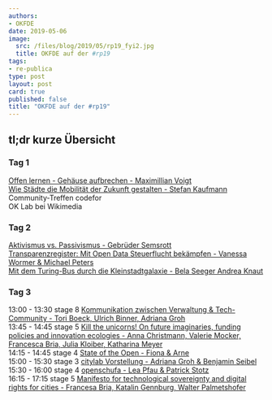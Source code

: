 ```yaml
---
authors: 
- OKFDE
date: 2019-05-06
image:
  src: /files/blog/2019/05/rp19_fyi2.jpg
  title: OKFDE auf der #rp19 
tags:
- re-publica
type: post
layout: post
card: true
published: false
title: "OKFDE auf der #rp19" 
---
```


## tl;dr kurze Übersicht 

### Tag 1 
[Offen lernen - Gehäuse aufbrechen - Maximillian Voigt](https://19.re-publica.com/en/session/offen-lernen-gehause-aufbrechen)<br>
[Wie Städte die Mobilität der Zukunft gestalten - Stefan Kaufmann](https://19.re-publica.com/de/session/stadte-mobilitat-zukunft-gestalten)<br>
Community-Treffen codefor<br>
OK Lab bei Wikimedia<br>

### Tag 2 
[Aktivismus vs. Passivismus - Gebrüder Semsrott](https://19.re-publica.com/de/session/aktivismus-vs-passivismus)<br>
[Transparenzregister: Mit Open Data Steuerflucht bekämpfen - Vanessa Wormer &  Michael Peters](https://19.re-publica.com/de/session/transparenzregister-open-data-steuerflucht-bekampfen)<br>
[Mit dem Turing-Bus durch die Kleinstadtgalaxie - Bela Seeger Andrea Knaut](https://19.re-publica.com/de/session/dem-turing-bus-durch-kleinstadtgalaxie)<br>

### Tag 3
13:00 - 13:30 stage 8 [Kommunikation zwischen Verwaltung & Tech-Community - Tori Boeck, Ulrich Binner, Adriana Groh](https://19.re-publica.com/en/session/kommunikation-zwischen-verwaltung-tech-community)<br>
13:45 - 14:45 stage 5 [Kill the unicorns! On future imaginaries, funding policies and innovation ecologies - Anna Christmann, Valerie Mocker, Francesca Bria, Julia Kloiber, Katharina Meyer](https://19.re-publica.com/en/session/kill-unicorns-future-imaginaries-funding-policies-innovation-ecologies)<br>
14:15 - 14:45 stage 4 [State of the Open - Fiona & Arne](https://19.re-publica.com/en/session/state-open-2)<br>
15:00 - 15:30 stage 3 [citylab Vorstellung - Adriana Groh & Benjamin Seibel](https://19.re-publica.com/en/session/citylab-berlin-vorstellung)<br>
15:30 - 16:00 stage 4 [openschufa - Lea Pfau & Patrick Stotz](https://19.re-publica.com/en/session/openschufa-resultate)<br>
16:15 - 17:15 stage 5 [Manifesto for technological sovereignty and digital rights for cities - Francesa Bria, Katalin Gennburg, Walter Palmetshofer](https://19.re-publica.com/en/session/manifesto-technological-sovereignty-digital-rights-cities)<br>

